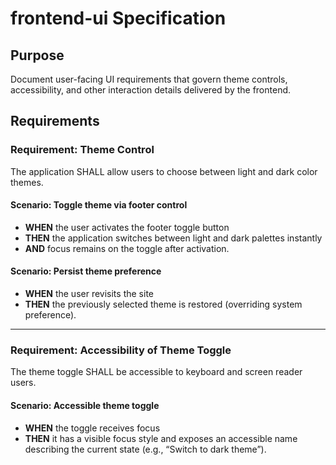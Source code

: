 # frontend-ui Specification

## Purpose
Document user-facing UI requirements that govern theme controls, accessibility, and other interaction details delivered by the frontend.
## Requirements
### Requirement: Theme Control

The application SHALL allow users to choose between light and dark color themes.

#### Scenario: Toggle theme via footer control
- **WHEN** the user activates the footer toggle button
- **THEN** the application switches between light and dark palettes instantly
- **AND** focus remains on the toggle after activation.

#### Scenario: Persist theme preference
- **WHEN** the user revisits the site
- **THEN** the previously selected theme is restored (overriding system preference).

---

### Requirement: Accessibility of Theme Toggle

The theme toggle SHALL be accessible to keyboard and screen reader users.

#### Scenario: Accessible theme toggle
- **WHEN** the toggle receives focus
- **THEN** it has a visible focus style and exposes an accessible name describing the current state (e.g., “Switch to dark theme”).
